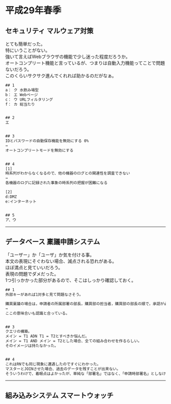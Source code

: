 # 平成29年春季

## セキュリティ マルウェア対策

とても簡単だった。  
特にいうことがない。  
強いて言えばWebブラウザの機能で少し迷った程度だろうか。  
オートコンプリート機能と言っているが、つまりは自動入力機能ってことで問題ないだろう。  
このくらいサクサク進んでくれれば助かるのだがなぁ。  

``` txt : 回答 10分 10/10
## 1
a： ク 水飲み場型
b： エ Webページ
c： ウ URLフィルタリング
f： カ 総当たり


## 2
エ


## 3
IDとパスワードの自動保存機能を無効にする 0%
→
オートコンプリートモードを無効にする


## 4
[1]
時系列がわからなくなるので、他の機器のログとの関連性を調査できない
→
各機器のログに記録された事象の時系列の把握が困難になる

[2]
d:DMZ
e:インターネット


## 5
ア、ウ
```

---

## データベース 稟議申請システム

「ユーザー」か「ユーザ」か気を付ける事。  
本文の表現にそぐわない場合、減点される恐れがある。  
ほぼ満点と見ていいだろう。  
表現の問題でダメだった。  
1つ引っかかった部分があるので、そこはしっかり確認しておく。  

``` txt : 29分 9/10
## 1
外部キーがあれば1対多と見て問題なさそう。

購買稟議の場合は，申請者の所属部署の部長，購買部の担当者，購買部の部長の順で，承認が必要となる。」とあるので、1つの承認申請に対して複数の承認者がつくことがわかります。したがって、承認申請エンティティと承認者情報エンティティのカーディナリティは1対多であり、
→
ここの意味合いも認識と合っている。


## 3
クエリの構築。
メイン = T1 ADN T1 = T2とすべきか悩んだ。
メイン = T1 AND メイン = T2とした場合、全ての組み合わせを作るらしい。
そのイメージは持たなかった。


## 4
これはRNでも同じ現象に遭遇したのですぐにわかった。
マスターとJOINさせた場合、過去のデータを残すことが出来ない。
そういうわけで、着眼点はよかったが、単純な「部署名」ではなく、「申請時部署名」としなければならなかった模様。
```

---

## 組み込みシステム スマートウォッチ

``` txt
```
